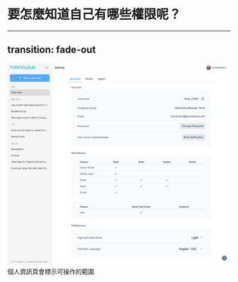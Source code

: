 <div class="flex flex-col justify-center items-center w-full h-full relative">
  <h1 class="title">要怎麼知道自己有哪些權限呢？</h1>
</div>

---
transition: fade-out
---

<div class="w-full h-full flex justify-center items-center relative">
  <img class="w-full h-full object-cover object-center" src="/images/setting/01.png">
  <div v-click class="absolute left-1/2 top-[170px]">
    個人資訊頁會標示可操作的範圍
  </div>
</div>